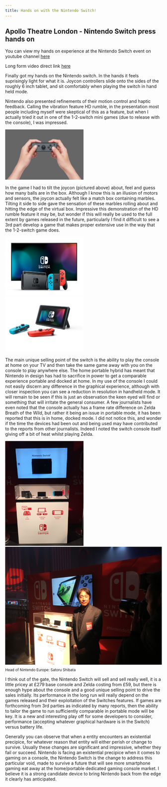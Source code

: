 ```yaml
---
title: Hands on with the Nintendo Switch!
---
```


## Apollo Theatre London - Nintendo Switch press hands on

You can view my hands on experience at the Nintendo Switch event on youtube channel [here](https://www.youtube.com/channel/UCxBmRV2zTAWia6ALrT_w5TQ)

Long form video direct link [here](https://youtu.be/H-zaEa0lz1E)

Finally got my hands on the Nintendo switch. In the hands it feels suprisingly light for what it is. Joycon controllers slide onto the sides of the roughly 6 inch tablet, and sit comfortably when playing the switch in hand held mode.

Nintendo also presented refinements of their motion control and haptic feedback. Calling the vibration feature HD rumble, in the presentation most people including myself were skeptical of this as a feature, but when I actually tried it out in one of the 1-2-switch mini games (due to release with the console), I was impressed.


<img class="img-responsive center-block" src="/public/images/20170113/146249_HACS_001_play05_GA_R_ad-0_LR.jpg" width="50%" height="50%"/>


In the game I had to tilt the joycon (pictured above) about, feel and guess how many balls are in the box. Although I know this is an illusion of motors and sensors, the joycon actually felt like a match box containing marbles. Tilting it side to side gave the sensation of these marbles rolling about and hitting the edge of the virtual box. Impressive this demonstration of the HD rumble feature it may be, but wonder if this will really be used to the full extent by games released in the future, particularly I find it difficult to see a 3rd part develop a game that makes proper extensive use in the way that the 1-2-switch game does.

<img class="img-responsive center-block" src="/public/images/20170113/HACS_001_imgePL01_BR_R_ad-0_LR.jpg" width="50%" height="50%"/>
<img class="img-responsive center-block" src="/public/images/20170113/HACS_001_imgePL02_BR_R_ad-0_LR.jpg" width="50%" height="50%"/>

The main unique selling point of the switch is the ability to play the console at home on your TV and then take the same game away with you on the console to play anywhere else. The home portable hybrid has meant that Nintendo in design has had to sacrifice in power to get a comparable experience portable and docked at home. In my use of the console I could not easily discern any difference in the graphical experience, although with closer inspection you can see a reduction in resolution in handheld mode. It will remain to be seen if this is just an observation the keen eyed will find or something that will irritate the general consumer. A few journalists have even noted that the console actually has a frame rate difference on Zelda Breath of the Wild, but rather it being an issue in portable mode, it has been reported that this is in home, docked mode. I did not notice this, and wonder if the time the devices had been out and being used may have contributed to the reports from other journalists. Indeed I noted the switch console itself giving off a bit of heat whilst playing Zelda.

<img class="img-responsive center-block" src="/public/images/20170113/stand_switch.jpg" width="50%" height="50%"/>
<img class="img-responsive center-block" src="/public/images/20170113/Satoru_Shibata_pose.jpg" width="100%" height="100%"/><sub>Head of Nintendo Europe: Satoru Shibata </sub>

I think out of the gate, the Nintendo Switch will sell and sell really well, it is a little pricey at £279 base console and Zelda costing from £59, but there is enough hype about the console and a good unique selling point to drive the sales initially. Its performance in the long run will really depend on the games released and their exploitation of the Switches features. If games are forthcoming from 3rd parties as indicated by many reports, then the ability to tailor the game to run sufficiently comparable in portable mode will be key. It is a new and interesting play off for some developers to consider, performance (accepting whatever graphical hardware is in the Switch) versus battery life.


Generally you can observe that when a entity encounters an existential precipice, for whatever reason that entity will either perish or change to survive.
Usually these changes are significant and impressive, whether they fail or succeed.
Nintendo is facing an existential precipice when it comes to gaming on a console, the Nintendo Switch is the change to address this particular void, made to survive a future that will see more smartphone gaming eat away at the home/portable dedicated gaming console market. I believe it is a strong candidate device to bring Nintendo back from the edge it clearly has anticipated.
